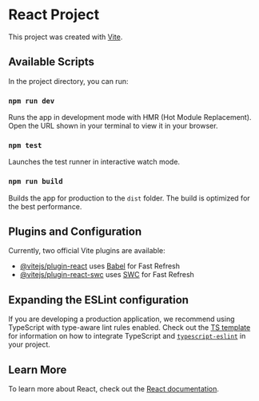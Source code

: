 # React Project

This project was created with [Vite](https://vitejs.dev/).

## Available Scripts

In the project directory, you can run:

### `npm run dev`

Runs the app in development mode with HMR (Hot Module Replacement).
Open the URL shown in your terminal to view it in your browser.

### `npm test`

Launches the test runner in interactive watch mode.

### `npm run build`

Builds the app for production to the `dist` folder.
The build is optimized for the best performance.

## Plugins and Configuration

Currently, two official Vite plugins are available:

- [@vitejs/plugin-react](https://github.com/vitejs/vite-plugin-react/blob/main/packages/plugin-react) uses [Babel](https://babeljs.io/) for Fast Refresh
- [@vitejs/plugin-react-swc](https://github.com/vitejs/vite-plugin-react/blob/main/packages/plugin-react-swc) uses [SWC](https://swc.rs/) for Fast Refresh

## Expanding the ESLint configuration

If you are developing a production application, we recommend using TypeScript with type-aware lint rules enabled. Check out the [TS template](https://github.com/vitejs/vite/tree/main/packages/create-vite/template-react-ts) for information on how to integrate TypeScript and [`typescript-eslint`](https://typescript-eslint.io) in your project.

## Learn More

To learn more about React, check out the [React documentation](https://reactjs.org/).
